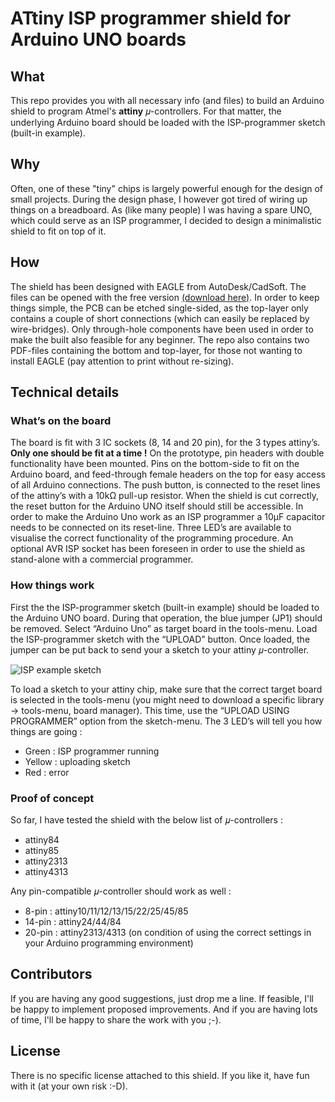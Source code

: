 # ATtiny ISP programmer shield for Arduino UNO boards

## What

This repo provides you with all necessary info (and files) to build an Arduino shield to program Atmel's **attiny** 𝜇-controllers. For that matter, the underlying Arduino board should be loaded with the ISP-programmer sketch (built-in example).

## Why

Often, one of these "tiny" chips is largely powerful enough for the design of small projects. During the design phase, I however got tired of wiring up things on a breadboard. As (like many people) I was having a spare UNO, which could serve as an ISP programmer, I decided to design a minimalistic shield to fit on top of it.  

## How

The shield has been designed with EAGLE from AutoDesk/CadSoft. The files can be opened with the free version [(download here)](http://www.autodesk.com/products/eagle/free-download). In order to keep things simple, the PCB can be etched single-sided, as the top-layer only contains a couple of short connections (which can easily be replaced by wire-bridges). Only through-hole components have been used in order to make the built also feasible for any beginner. The repo also contains two PDF-files containing the bottom and top-layer, for those not wanting to install EAGLE (pay attention to print without re-sizing). 

## Technical details

### What’s on the board

The board is fit with 3 IC sockets (8, 14 and 20 pin), for the 3 types attiny’s. **Only one should be fit at a time !** On the prototype, pin headers with double functionality have been mounted. Pins on the bottom-side to fit on the Arduino board, and feed-through female headers on the top for easy access of all Arduino connections. 
The push button, is connected to the reset lines of the attiny’s with a 10kΩ pull-up resistor. When the shield is cut correctly, the reset button for the Arduino UNO itself should still be accessible. In order to make the Arduino Uno work as an ISP programmer a 10µF capacitor needs to be connected on its reset-line. 
Three LED’s are available to visualise the correct functionality of the programming procedure.
An optional AVR ISP socket has been foreseen in order to use the shield as stand-alone with a commercial programmer. 

### How things work

First the the ISP-programmer sketch (built-in example) should be loaded to the Arduino UNO board. During that operation, the blue jumper (JP1) should be removed. Select “Arduino Uno” as target board in the tools-menu. Load the ISP-programmer sketch with the “UPLOAD” button. Once loaded, the jumper can be put back to send your a sketch to your attiny 𝜇-controller. 

![ISP example sketch]("https://github.com/nostradomus/ATtinyISPprogrammerShield/images/menu_File-Examples.png")

To load a sketch to your attiny chip, make sure that the correct target board is selected in the tools-menu (you might need to download a specific library -> tools-menu, board manager). This time, use the “UPLOAD USING PROGRAMMER” option from the sketch-menu.
The 3 LED’s will tell you how things are going : 
 - Green  : ISP programmer running
 - Yellow : uploading sketch
 - Red    : error  
 
### Proof of concept

So far, I have tested the shield with the below list of 𝜇-controllers : 
 - attiny84
 - attiny85
 - attiny2313
 - attiny4313

 Any pin-compatible 𝜇-controller should work as well :
 - 8-pin  : attiny10/11/12/13/15/22/25/45/85
 - 14-pin : attiny24/44/84
 - 20-pin : attiny2313/4313
 (on condition of using the correct settings in your Arduino programming environment)

## Contributors

If you are having any good suggestions, just drop me a line. 
If feasible, I'll be happy to implement proposed improvements. 
And if you are having lots of time, I'll be happy to share the work with you ;-).

## License

There is no specific license attached to this shield. 
If you like it, have fun with it (at your own risk :-D).
